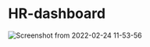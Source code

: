 # HR-dashboard
![Screenshot from 2022-02-24 11-53-56](https://user-images.githubusercontent.com/61081130/155469700-a5669c5b-cc6b-4f07-979d-510e9d271d99.png)
